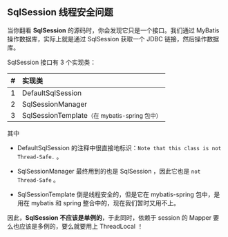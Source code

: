 ## SqlSession 线程安全问题

当你翻看 **SqlSession** 的源码时，你会发现它只是一个接口。我们通过 MyBatis 操作数据库，实际上就是通过 SqlSession 获取一个 JDBC 链接，然后操作数据库。

SqlSession 接口有 3 个实现类：

| #   | 实现类            |
| :-: | :-                |
| 1   | DefaultSqlSession |
| 2   | SqlSessionManager |
| 3   | SqlSessionTemplate<small>（在 mybatis-spring 包中）</small> |

其中 

- DefaultSqlSession 的注释中很直接地标识：`Note that this class is not Thread-Safe.` 。

- SqlSessionManager 最终用到的也是 SqlSession ，因此它也是 `not Thread-Safe` 。

- SqlSessionTemplate 倒是线程安全的，但是它在 mybatis-spring 包中，是用在 mybatis 和 spring 整合中的，现在我们暂时又用不上。

因此，**SqlSession 不应该是单例的**，于此同时，依赖于 session 的 Mapper 要么也应该是多例的，要么就要用上 ThreadLocal ！


